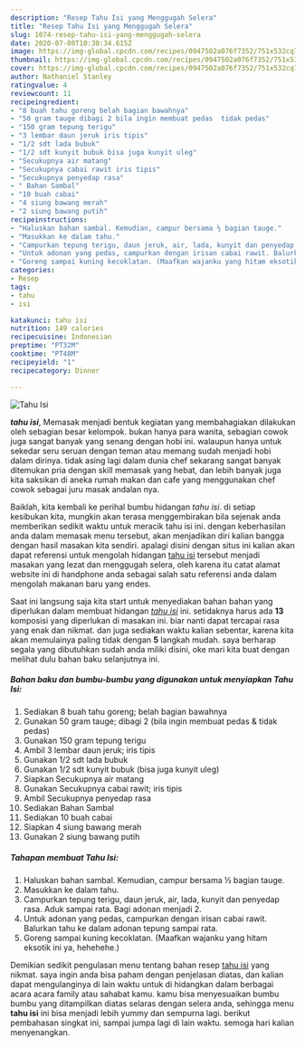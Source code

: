 ```yaml
---
description: "Resep Tahu Isi yang Menggugah Selera"
title: "Resep Tahu Isi yang Menggugah Selera"
slug: 1074-resep-tahu-isi-yang-menggugah-selera
date: 2020-07-08T10:30:34.615Z
image: https://img-global.cpcdn.com/recipes/0947502a076f7352/751x532cq70/tahu-isi-foto-resep-utama.jpg
thumbnail: https://img-global.cpcdn.com/recipes/0947502a076f7352/751x532cq70/tahu-isi-foto-resep-utama.jpg
cover: https://img-global.cpcdn.com/recipes/0947502a076f7352/751x532cq70/tahu-isi-foto-resep-utama.jpg
author: Nathaniel Stanley
ratingvalue: 4
reviewcount: 11
recipeingredient:
- "8 buah tahu goreng belah bagian bawahnya"
- "50 gram tauge dibagi 2 bila ingin membuat pedas  tidak pedas"
- "150 gram tepung terigu"
- "3 lembar daun jeruk iris tipis"
- "1/2 sdt lada bubuk"
- "1/2 sdt kunyit bubuk bisa juga kunyit uleg"
- "Secukupnya air matang"
- "Secukupnya cabai rawit iris tipis"
- "Secukupnya penyedap rasa"
- " Bahan Sambal"
- "10 buah cabai"
- "4 siung bawang merah"
- "2 siung bawang putih"
recipeinstructions:
- "Haluskan bahan sambal. Kemudian, campur bersama ½ bagian tauge."
- "Masukkan ke dalam tahu."
- "Campurkan tepung terigu, daun jeruk, air, lada, kunyit dan penyedap rasa. Aduk sampai rata. Bagi adonan menjadi 2."
- "Untuk adonan yang pedas, campurkan dengan irisan cabai rawit. Balurkan tahu ke dalam adonan tepung sampai rata."
- "Goreng sampai kuning kecoklatan. (Maafkan wajanku yang hitam eksotik ini ya, hehehehe.)"
categories:
- Resep
tags:
- tahu
- isi

katakunci: tahu isi 
nutrition: 149 calories
recipecuisine: Indonesian
preptime: "PT32M"
cooktime: "PT48M"
recipeyield: "1"
recipecategory: Dinner

---
```



![Tahu Isi](https://img-global.cpcdn.com/recipes/0947502a076f7352/751x532cq70/tahu-isi-foto-resep-utama.jpg)

<b><i>tahu isi</i></b>, Memasak menjadi bentuk kegiatan yang membahagiakan dilakukan oleh sebagian besar kelompok. bukan hanya para wanita, sebagian cowok juga sangat banyak yang senang dengan hobi ini. walaupun hanya untuk sekedar seru seruan dengan teman atau memang sudah menjadi hobi dalam dirinya. tidak asing lagi dalam dunia chef sekarang sangat banyak ditemukan pria dengan skill memasak yang hebat, dan lebih banyak juga kita saksikan di aneka rumah makan dan cafe yang menggunakan chef cowok sebagai juru masak andalan nya.



Baiklah, kita kembali ke perihal bumbu hidangan <i>tahu isi</i>. di setiap kesibukan kita, mungkin akan terasa menggembirakan bila sejenak anda memberikan sedikit waktu untuk meracik tahu isi ini. dengan keberhasilan anda dalam memasak menu tersebut, akan menjadikan diri kalian bangga dengan hasil masakan kita sendiri. apalagi disini dengan situs ini kalian akan dapat referensi untuk mengolah hidangan <u>tahu isi</u> tersebut menjadi masakan yang lezat dan menggugah selera, oleh karena itu catat alamat website ini di handphone anda sebagai salah satu referensi anda dalam mengolah makanan baru yang endes.


Saat ini langsung saja kita start untuk menyediakan bahan bahan yang diperlukan dalam membuat hidangan <u><i>tahu isi</i></u> ini. setidaknya harus ada <b>13</b> komposisi yang diperlukan di masakan ini. biar nanti dapat tercapai rasa yang enak dan nikmat. dan juga sediakan waktu kalian sebentar, karena kita akan memulainya paling tidak dengan <b>5</b> langkah mudah. saya berharap segala yang dibutuhkan sudah anda miliki disini, oke mari kita buat dengan melihat dulu bahan baku selanjutnya ini.

<!--inarticleads1-->

##### Bahan baku dan bumbu-bumbu yang digunakan untuk menyiapkan Tahu Isi:

1. Sediakan 8 buah tahu goreng; belah bagian bawahnya
1. Gunakan 50 gram tauge; dibagi 2 (bila ingin membuat pedas &amp; tidak pedas)
1. Gunakan 150 gram tepung terigu
1. Ambil 3 lembar daun jeruk; iris tipis
1. Gunakan 1/2 sdt lada bubuk
1. Gunakan 1/2 sdt kunyit bubuk (bisa juga kunyit uleg)
1. Siapkan Secukupnya air matang
1. Gunakan Secukupnya cabai rawit; iris tipis
1. Ambil Secukupnya penyedap rasa
1. Sediakan  Bahan Sambal
1. Sediakan 10 buah cabai
1. Siapkan 4 siung bawang merah
1. Gunakan 2 siung bawang putih




<!--inarticleads2-->

##### Tahapan membuat Tahu Isi:

1. Haluskan bahan sambal. Kemudian, campur bersama ½ bagian tauge.
1. Masukkan ke dalam tahu.
1. Campurkan tepung terigu, daun jeruk, air, lada, kunyit dan penyedap rasa. Aduk sampai rata. Bagi adonan menjadi 2.
1. Untuk adonan yang pedas, campurkan dengan irisan cabai rawit. Balurkan tahu ke dalam adonan tepung sampai rata.
1. Goreng sampai kuning kecoklatan. (Maafkan wajanku yang hitam eksotik ini ya, hehehehe.)




Demikian sedikit pengulasan menu tentang bahan resep <u>tahu isi</u> yang nikmat. saya ingin anda bisa paham dengan penjelasan diatas, dan kalian dapat mengulanginya di lain waktu untuk di hidangkan dalam berbagai acara acara family atau sahabat kamu. kamu bisa menyesuaikan bumbu bumbu yang ditampilkan diatas selaras dengan selera anda, sehingga menu <b>tahu isi</b> ini bisa menjadi lebih yummy dan sempurna lagi. berikut pembahasan singkat ini, sampai jumpa lagi di lain waktu. semoga hari kalian menyenangkan.
